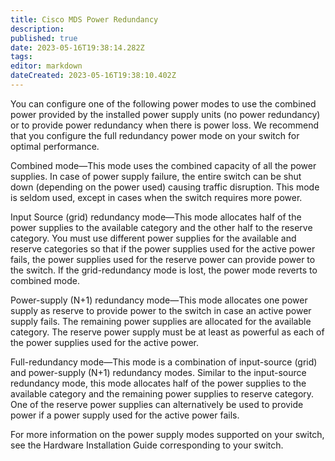 ```yaml
---
title: Cisco MDS Power Redundancy
description: 
published: true
date: 2023-05-16T19:38:14.282Z
tags: 
editor: markdown
dateCreated: 2023-05-16T19:38:10.402Z
---
```


You can configure one of the following power modes to use the combined power provided by the installed power supply units (no power redundancy) or to provide power redundancy when there is power loss. We recommend that you configure the full redundancy power mode on your switch for optimal performance.

Combined mode—This mode uses the combined capacity of all the power supplies. In case of power supply failure, the entire switch can be shut down (depending on the power used) causing traffic disruption. This mode is seldom used, except in cases when the switch requires more power.

Input Source (grid) redundancy mode—This mode allocates half of the power supplies to the available category and the other half to the reserve category. You must use different power supplies for the available and reserve categories so that if the power supplies used for the active power fails, the power supplies used for the reserve power can provide power to the switch. If the grid-redundancy mode is lost, the power mode reverts to combined mode.

Power-supply (N+1) redundancy mode—This mode allocates one power supply as reserve to provide power to the switch in case an active power supply fails. The remaining power supplies are allocated for the available category. The reserve power supply must be at least as powerful as each of the power supplies used for the active power.

Full-redundancy mode—This mode is a combination of input-source (grid) and power-supply (N+1) redundancy modes. Similar to the input-source redundancy mode, this mode allocates half of the power supplies to the available category and the remaining power supplies to reserve category. One of the reserve power supplies can alternatively be used to provide power if a power supply used for the active power fails.

For more information on the power supply modes supported on your switch, see the Hardware Installation Guide corresponding to your switch.